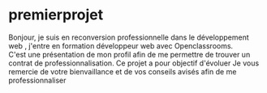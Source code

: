 # premierprojet
Bonjour,  je suis en reconversion professionnelle dans le développement web , j'entre en formation développeur web avec Openclassrooms.  
C'est une présentation de mon profil afin  de  me permettre de trouver un contrat de professionnalisation.
Ce projet a pour  objectif d'évoluer
Je vous remercie de votre bienvaillance et de vos conseils avisés afin de me professionnaliser 
